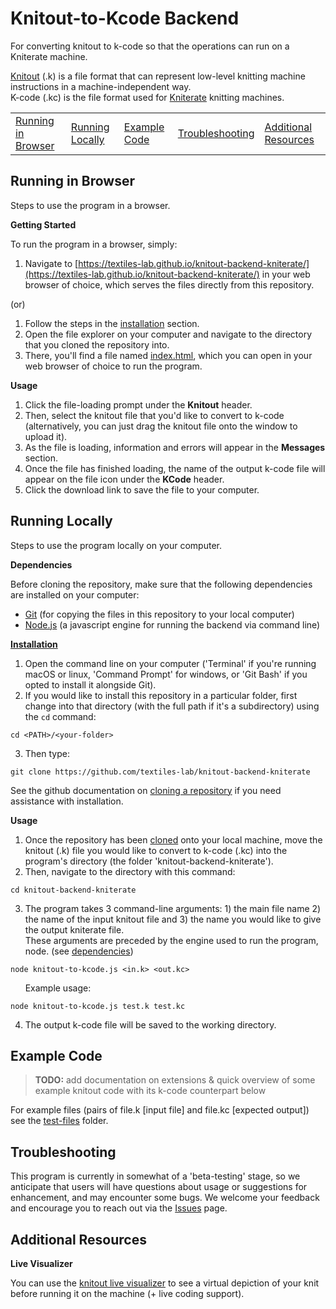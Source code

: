 # Knitout-to-Kcode Backend

For converting knitout to k-code so that the operations can run on a Kniterate machine.

[Knitout](https://github.com/textiles-lab/knitout) (.k) is a file format that can represent low-level knitting machine instructions in a machine-independent way.\
K-code (.kc) is the file format used for [Kniterate](https://www.kniterate.com/) knitting machines.

<table>
<tr><td><a href="#browser">Running in Browser</a></td><td><a href="#local">Running Locally</a></td><td><a href="#example-code">Example Code</a></td><td><a href="#troubleshooting">Troubleshooting</a></td><td><a href="#resources">Additional Resources</a></td></tr>
</table>

## <a name="browser"></a>Running in Browser

Steps to use the program in a browser.

<b><a name="start">Getting Started</b>  
  
To run the program in a browser, simply:
1. Navigate to [https://textiles-lab.github.io/knitout-backend-kniterate/](https://textiles-lab.github.io/knitout-backend-kniterate/) in your web browser of choice, which serves the files directly from this repository.

(or) 

1. Follow the steps in the [installation](#installation) section.
2. Open the file explorer on your computer and navigate to the directory that you cloned the repository into.
3. There, you'll find a file named [index.html](index.html), which you can open in your web browser of choice to run the program.

<b><a name="browser-use">Usage</b> 
  
1. Click the file-loading prompt under the **Knitout** header.
2. Then, select the knitout file that you'd like to convert to k-code (alternatively, you can just drag the knitout file onto the window to upload it).
3. As the file is loading, information and errors will appear in the **Messages** section.
4. Once the file has finished loading, the name of the output k-code file will appear on the file icon under the **KCode** header.
5. Click the download link to save the file to your computer.

## <a name="local"></a>Running Locally

Steps to use the program locally on your computer.

<b><a name="dependencies"></a>Dependencies</b>

Before cloning the repository, make sure that the following dependencies are installed on your computer:

- [Git](https://git-scm.com/) (for copying the files in this repository to your local computer)
- [Node.js](https://nodejs.org/) (a javascript engine for running the backend via command line)

<b><a href="#installation">Installation</a></b>

1. Open the command line on your computer ('Terminal' if you're running macOS or linux, 'Command Prompt' for windows, or 'Git Bash' if you opted to install it alongside Git).
2. If you would like to install this repository in a particular folder, first change into that directory (with the full path if it's a subdirectory) using the `cd` command:
```console
cd <PATH>/<your-folder>
```
3. Then type:
```console
git clone https://github.com/textiles-lab/knitout-backend-kniterate
```
See the github documentation on [cloning a repository](https://docs.github.com/en/free-pro-team@latest/github/creating-cloning-and-archiving-repositories/cloning-a-repository) if you need assistance with installation.

<b><a name="local-use"></a>Usage</b>

1. Once the repository has been [cloned](#installation) onto your local machine, move the knitout (.k) file you would like to convert to k-code (.kc) into the program's directory (the folder 'knitout-backend-kniterate').
2. Then, navigate to the directory with this command:
```console
cd knitout-backend-kniterate
```
3. The program takes 3 command-line arguments: 1) the main file name 2) the name of the input knitout file and 3) the name you would like to give the output kniterate file.\
These arguments are preceded by the engine used to run the program, node. (see [dependencies](#dependencies))
```console
node knitout-to-kcode.js <in.k> <out.kc>
```
&nbsp;&nbsp;&nbsp;&nbsp;&nbsp;&nbsp;Example usage:
```console
node knitout-to-kcode.js test.k test.kc
```
4. The output k-code file will be saved to the working directory.

## <a name="example-code"></a>Example Code

> **TODO:** add documentation on extensions & quick overview of some example knitout code with its k-code counterpart below

For example files (pairs of file.k [input file] and file.kc [expected output]) see the [test-files](test-files) folder.

## <a name="troubleshooting"></a>Troubleshooting

This program is currently in somewhat of a 'beta-testing' stage, so we anticipate that users will have questions about usage or suggestions for enhancement, and may encounter some bugs. We welcome your feedback and encourage you to reach out via the [Issues](https://github.com/textiles-lab/knitout-backend-kniterate/issues) page.

## <a name="resources"></a>Additional Resources

<b>Live Visualizer</b>

You can use the [knitout live visualizer](https://textiles-lab.github.io/knitout-live-visualizer/) to see a virtual depiction of your knit before running it on the machine (+ live coding support).
